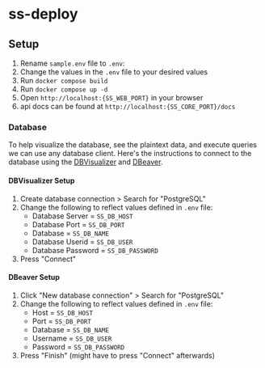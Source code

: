 # ss-deploy

## Setup

1. Rename `sample.env` file to `.env`:
2. Change the values in the `.env` file to your desired values
3. Run `docker compose build`
4. Run `docker compose up -d`
5. Open `http://localhost:{SS_WEB_PORT}` in your browser
6. api docs can be found at `http://localhost:{SS_CORE_PORT}/docs`

### Database

To help visualize the database, see the plaintext data, and execute queries we can use any database client. Here's the instructions to connect to the database using the [DBVisualizer](https://www.dbvis.com/) and [DBeaver](https://dbeaver.io/).

#### DBVisualizer Setup

1. Create database connection > Search for "PostgreSQL"
2. Change the following to reflect values defined in `.env` file:
    - Database Server = `SS_DB_HOST`
    - Database Port = `SS_DB_PORT`
    - Database = `SS_DB_NAME`
    - Database Userid = `SS_DB_USER`
    - Database Password = `SS_DB_PASSWORD`
3. Press "Connect"

#### DBeaver Setup

1. Click "New database connection" > Search for "PostgreSQL"
2. Change the following to reflect values defined in `.env` file:
    - Host = `SS_DB_HOST`
    - Port = `SS_DB_PORT`
    - Database = `SS_DB_NAME`
    - Username = `SS_DB_USER`
    - Password = `SS_DB_PASSWORD`
3. Press "Finish" (might have to press "Connect" afterwards)
